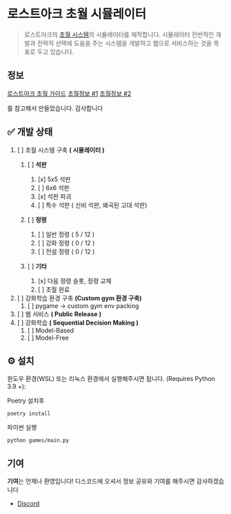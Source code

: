 # 로스트아크 초월 시뮬레이터
> 로스트아크의 [초월 시스템](https://lostark.game.onstove.com/GameGuide/Pages/초월#h4-3)의 시뮬레이터를 제작합니다.
> 시뮬레이터 전반적인 개발과 전략적 선택에 도움을 주는 시스템을 개발하고 웹으로 서비스하는 것을 목표로 두고 있습니다.


## 정보
[로스트아크 초월 가이드](https://www.inven.co.kr/board/lostark/4821/93946)
[초월정보 #1](https://www.inven.co.kr/board/lostark/4821/93946)
[초월정보 #2](https://www.inven.co.kr/board/lostark/4821/94174)

를 참고해서 만들었습니다. 감사합니다

## ✅ 개발 상태
1. [ ] 초월 시스템 구축 **( 시뮬레이터 )**
   1. [ ] **석판**
        1. [x] 5x5 석판
        2. [ ] 6x6 석판
        3. [x] 석판 파괴
        4. [ ] 특수 석판 ( 신비 석판, 왜곡된 고대 석판)

   2. [ ] **정령**
        1. [ ] 일반 정령 ( 5 / 12 )
        2. [ ] 강화 정령 ( 0 / 12 )
        3. [ ] 전설 정령 ( 0 / 12 )
   3. [ ] **기타**
        1. [x] 다음 정령 슬롯, 정령 교체
        2. [ ] 초월 완료
2. [ ] 강화학습 환경 구축 **(Custom gym 환경 구축)**
   1. [ ] pygame -> custom gym env packing
3. [ ] 웹 서비스 **( Public Release )**
4. [ ] 강화학습 **( Sequential Decision Making )**
   1. [ ] Model-Based
   2. [ ] Model-Free


## ⚙️ 설치
윈도우 환경(WSL) 또는 리눅스 환경에서 실행해주시면 됩니다. (Requires Python 3.9 +):

Poetry 설치후
```
poetry install
```

파이썬 실행
```
python games/main.py
```

## 기여
**기여**는 언제나 환영입니다!
디스코드에 오셔서 정보 공유와 기여를 해주시면 감사하겠습니다
- [Discord](https://discord.gg/JNMe8kYP)
